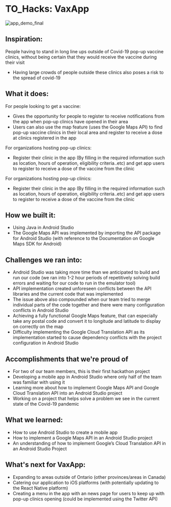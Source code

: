 # TO_Hacks: VaxApp
![app_demo_final](https://user-images.githubusercontent.com/32462270/117578964-e9570080-b0be-11eb-9c18-8311201bac5b.PNG)

## Inspiration:
People having to stand in long line ups outside of Covid-19 pop-up vaccine clinics, without being certain that they would receive the vaccine during their visit
- Having large crowds of people outside these clinics also poses a risk to the spread of covid-19

## What it does:
For people looking to get a vaccine:
- Gives the opportunity for people to register to receive notifications from the app when pop-up clinics have opened in their area
- Users can also use the map feature (uses the Google Maps API) to find pop-up vaccine clinics in their local area and register to receive a dose at clinics registered in the app

For organizations hosting pop-up clinics:
- Register their clinic in the app (By filling in the required information such as location, hours of operation, eligibility criteria..etc) and get app users to register to receive a dose of the vaccine from the clinic

For organizations hosting pop-up clinics:
- Register their clinic in the app (By filling in the required information such as location, hours of operation, eligibility criteria..etc) and get app users to register to receive a dose of the vaccine from the clinic

## How we built it:
- Using Java in Android Studio
- The Google Maps API was implemented by importing the API package for Android Studio (with reference to the Documentation on Google Maps SDK for Android)

## Challenges we ran into:
- Android Studio was taking more time than we anticipated to build and run our code (we ran into 1-2 hour periods of repetitively solving build errors and waiting for our code to run in the emulator tool)
- API implementation created unforeseen conflicts between the API libraries and the current code that was implemented 
- The issue above also compounded when our team tried to merge individual parts of the code together and there were many configuration conflicts in Android Studio
- Achieving a fully functional Google Maps feature, that can especially take any postal code and convert it to longitude and latitude to display on correctly on the map 
- Difficulty implementing the Google Cloud Translation API as its implementation started to cause dependency conflicts with the project configuration in Android Studio

## Accomplishments that we're proud of
- For two of our team members, this is their first hackathon project
- Developing a mobile app in Android Studio where only half of the team was familiar with using it
- Learning more about how to implement Google Maps API and Google Cloud Translation API into an Android Studio project
- Working on a project that helps solve a problem we see in the current state of the Covid-19 pandemic

## What we learned:
- How to use Android Studio to create a mobile app
- How to implement a Google Maps API in an Android Studio project
- An understanding of how to implement Google’s Cloud Translation API in an Android Studio Project

## What's next for VaxApp:
- Expanding to areas outside of Ontario (other provinces/areas in Canada)
- Catering our application to iOS platforms (with potentially updating to the React Native platform)
- Creating a menu in the app with an news page for users to keep up with pop-up clinics opening (could be implemented using the Twitter API)
